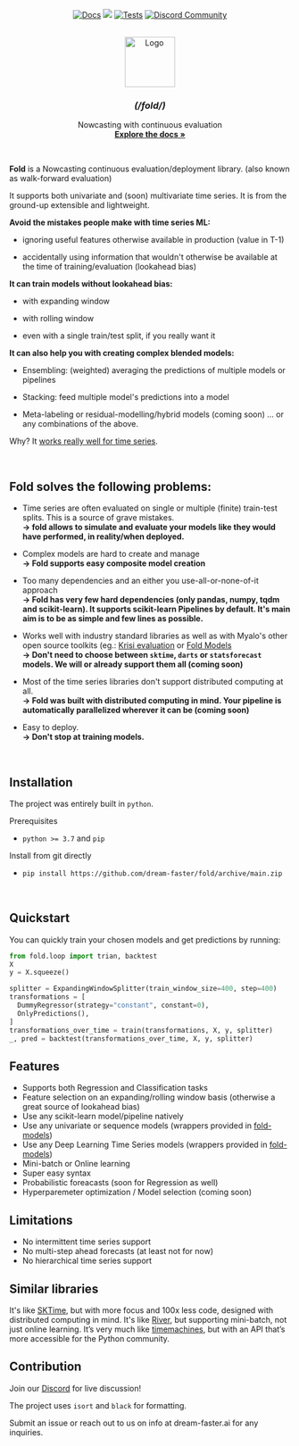 <!-- # Fold -->



<p align="center">
  <a href="https://dream-faster.github.io/fold/"><img alt="Docs" src="https://img.shields.io/github/actions/workflow/status/dream-faster/fold/docs.yaml?logo=readthedocs"></a>
  <a href="https://codecov.io/gh/dream-faster/fold" ><img src="https://codecov.io/gh/dream-faster/fold/branch/main/graph/badge.svg?token=Z7I2XSF188"/></a>
  <a href="https://github.com/dream-faster/fold/actions/workflows/ci-cd.yaml"><img alt="Tests" src="https://github.com/dream-faster/fold/actions/workflows/ci-cd.yaml/badge.svg"/></a>
  <a href="https://discord.gg/EKJQgfuBpE"><img alt="Discord Community" src="https://img.shields.io/badge/Discord-%235865F2.svg?logo=discord&logoColor=white"></a>
</p>


<!-- PROJECT LOGO -->
<br />
<div align="center">
  <a href="https://dream-faster.github.io/fold/">
    <img src="https://raw.githubusercontent.com/dream-faster/fold/main/docs/images/logo.png" alt="Logo" width="90" >
  </a>
<h3 align="center"> <i>(/fold/)</i></h3>
  <p align="center">
    Nowcasting with continuous evaluation
    <br />
    <a href="https://dream-faster.github.io/fold/"><strong>Explore the docs »</strong></a>
  </p>
</div>
<br />

**Fold** is a Nowcasting continuous evaluation/deployment library.
(also known as walk-forward evaluation)

It supports both univariate and (soon) multivariate time series.
It is from the ground-up extensible and lightweight.

**Avoid the mistakes people make with time series ML:**

- ignoring useful features otherwise available in production (value in T-1)

- accidentally using information that wouldn't otherwise be available at the time of training/evaluation (lookahead bias)


**It can train models without lookahead bias:**

- with expanding window

- with rolling window

- even with a single train/test split, if you really want it
  
**It can also help you with creating complex blended models:**

- Ensembling: (weighted) averaging the predictions of multiple models or pipelines

- Stacking: feed multiple model's predictions into a model

- Meta-labeling or residual-modelling/hybrid models (coming soon)
... or any combinations of the above.

Why? It [works really well for time series](https://linkinghub.elsevier.com/retrieve/pii/S0169207022001480).
  



  
<br/>

## Fold solves the following problems:

- Time series are often evaluated on single or multiple (finite) train-test splits. This is a source of grave mistakes.<br/>
**→ fold allows to simulate and evaluate your models like they would have performed, in reality/when deployed.**

- Complex models are hard to create and manage<br/>
**→ Fold supports easy composite model creation**

- Too many dependencies and an either you use-all-or-none-of-it approach<br/>
**→ Fold has very few hard dependencies (only pandas, numpy, tqdm and scikit-learn). It supports scikit-learn Pipelines by default. It's main aim is to be as simple and few lines as possible.**

- Works well with industry standard libraries as well as with Myalo's other open source toolkits (eg.: [Krisi evaluation](https://github.com/dream-faster/krisi) or [Fold Models]([h](https://github.com/dream-faster/fold-models))<br/>
**→ Don't need to choose between `sktime`, `darts` or `statsforecast` models. We will or already support them all (coming soon)**

- Most of the time series libraries don't support distributed computing at all.<br/>
**→ Fold was built with distributed computing in mind. Your pipeline is automatically parallelized wherever it can be (coming soon)**

- Easy to deploy.<br/>
**→ Don't stop at training models.**


<br/>

## Installation


The project was entirely built in ``python``. 

Prerequisites

* ``python >= 3.7`` and ``pip``


Install from git directly

*  ``pip install https://github.com/dream-faster/fold/archive/main.zip ``

<br/>

## Quickstart

You can quickly train your chosen models and get predictions by running:

```python
from fold.loop import trian, backtest
X
y = X.squeeze()

splitter = ExpandingWindowSplitter(train_window_size=400, step=400)
transformations = [
  DummyRegressor(strategy="constant", constant=0),
  OnlyPredictions(),
]
transformations_over_time = train(transformations, X, y, splitter)
_, pred = backtest(transformations_over_time, X, y, splitter)
```




## Features

- Supports both Regression and Classification tasks
- Feature selection on an expanding/rolling window basis (otherwise a great source of lookahead bias)
- Use any scikit-learn model/pipeline natively
- Use any univariate or sequence models (wrappers provided in [fold-models](https://github.com/dream-faster/fold-models))
- Use any Deep Learning Time Series models (wrappers provided in [fold-models](https://github.com/dream-faster/fold-models))
- Mini-batch or Online learning
- Super easy syntax
- Probabilistic foreacasts (soon for Regression as well)
- Hyperparemeter optimization / Model selection (coming soon)


## Limitations

- No intermittent time series support
- No multi-step ahead forecasts (at least not for now)
- No hierarchical time series support

## Similar libraries
It's like [SKTime](https://github.com/sktime/sktime), but with more focus and 100x less code, designed with distributed computing in mind.
It's like [River](https://github.com/online-ml/river), but supporting mini-batch, not just online learning.
It’s very much like [timemachines](https://github.com/microprediction/timemachines), but with an API that’s more accessible for the Python community.


## Contribution

Join our [Discord](https://discord.gg/EKJQgfuBpE) for live discussion!

The project uses ``isort`` and ``black`` for formatting.

Submit an issue or reach out to us on info at dream-faster.ai for any inquiries.


